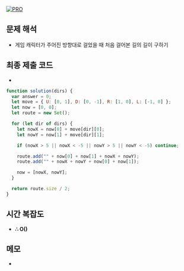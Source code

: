 [![PRO]][Link]

## 문제 해석

- 게임 캐릭터가 주어진 방향대로 걸었을 때 처음 걸어본 길의 길이 구하기

## 최종 제출 코드

-

```js
function solution(dirs) {
  var answer = 0;
  let move = { U: [0, 1], D: [0, -1], R: [1, 0], L: [-1, 0] };
  let now = [0, 0];
  let route = new Set();

  for (let dir of dirs) {
    let nowX = now[0] + move[dir][0];
    let nowY = now[1] + move[dir][1];

    if (nowX > 5 || nowX < -5 || nowY > 5 || nowY < -5) continue;

    route.add("" + now[0] + now[1] + nowX + nowY);
    route.add("" + nowX + nowY + now[0] + now[1]);

    now = [nowX, nowY];
  }

  return route.size / 2;
}
```

## 시간 복잡도

- **∴ O()**

## 메모

-

<!---------------------------------------------------------------------------->

[PRO]: https://github.com/GoSSaChin/algorithm-js/assets/107768516/67c43b52-bc3f-4571-a249-5519021afbb0
[Link]: https://school.programmers.co.kr/learn/courses/30/lessons/49994
